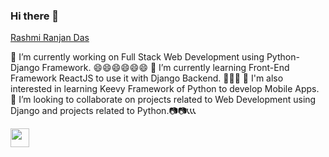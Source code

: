 ### Hi there 👋
[Rashmi Ranjan Das](https://github.com/WebDesign4New)

<!--
**WebDesign4New/WebDesign4New** is a ✨ _special_ ✨ repository because its `README.md` (this file) appears on your GitHub profile.

Here are some ideas to get you started:

- 🔭 I’m currently working on ...
- 🌱 I’m currently learning ...
- 👯 I’m looking to collaborate on ...
- 🤔 I’m looking for help with ...
- 💬 Ask me about ...
- 📫 How to reach me: ...
- 😄 Pronouns: ...
- ⚡ Fun fact: ...
-->
 🔭 I’m currently working on Full Stack Web Development using Python-Django Framework. 😄😄😄😄😄😄
 🌱 I’m currently learning Front-End Framework ReactJS to use it with Django Backend. 👲👲👲
 🌱 I'm also interested in learning Keevy Framework of Python to develop Mobile Apps.
 👯 I’m looking to collaborate on projects related to Web Development using Django and projects related to Python.📷📷📞📞📞
 
 <img src="https://lh6.googleusercontent.com/rU8dZ0x67y63AeujFhM79UG_I3ZagEqTmDffagrUVuBI5eXPHtW2Z7zP1KU1MLKtl0wU5eNS_QHU-9v3GUJgxlKYeAR1yKADY8xCj7xMrpL8z9Rr2Zde9_OGsmXTigvBr7DEWggV" width="30px">
 
